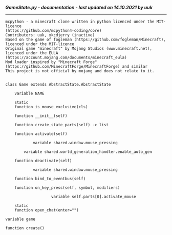 ***GameState.py - documentation - last updated on 14.10.2021 by uuk***
___

    mcpython - a minecraft clone written in python licenced under the MIT-licence 
    (https://github.com/mcpython4-coding/core)
    Contributors: uuk, xkcdjerry (inactive)
    Based on the game of fogleman (https://github.com/fogleman/Minecraft), licenced under the MIT-licence
    Original game "minecraft" by Mojang Studios (www.minecraft.net), licenced under the EULA
    (https://account.mojang.com/documents/minecraft_eula)
    Mod loader inspired by "Minecraft Forge" (https://github.com/MinecraftForge/MinecraftForge) and similar
    This project is not official by mojang and does not relate to it.


    class Game extends AbstractState.AbstractState

        variable NAME

        static
        function is_mouse_exclusive(cls)

        function __init__(self)

        function create_state_parts(self) -> list

        function activate(self)

                variable shared.window.mouse_pressing

            variable shared.world_generation_handler.enable_auto_gen

        function deactivate(self)

                variable shared.window.mouse_pressing

        function bind_to_eventbus(self)

        function on_key_press(self, symbol, modifiers)

                        variable self.parts[0].activate_mouse

        static
        function open_chat(enter="")

    variable game

    function create()